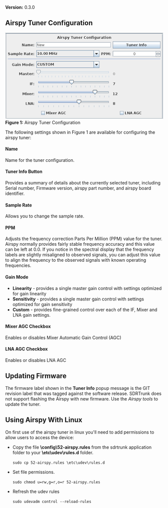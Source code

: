 **Version:** 0.3.0

Airspy Tuner Configuration
---

![Figure 1: Airspy Tuner Configuration](images/Airspy_V0.3.0.png)
**Figure 1:** Airspy Tuner Configuration


The following settings shown in Figure 1 are available for configuring the airspy tuner:

#### Name
Name for the tuner configuration. 

#### Tuner Info Button
Provides a summary of details about the currently selected tuner, including Serial number, Firmware
version, airspy part number, and airspy board identifier.

#### Sample Rate
Allows you to change the sample rate.

#### PPM
Adjusts the frequency correction Parts Per Million (PPM) value for the tuner.  Airspy normally
provides fairly stable frequency accuracy and this value can be left at 0.0.  If you notice in
the spectral display that the frequency labels are slightly misaligned to observed signals, you
can adjust this value to align the frequency to the observed signals with known operating 
frequencies.

#### Gain Mode
* **Linearity** - provides a single master gain control with settings optimized for gain linearity
* **Sensitivity** - provides a single master gain control with settings optimized for gain sensitivity
* **Custom** - provides fine-grained control over each of the IF, Mixer and LNA gain settings.

#### Mixer AGC Checkbox
Enables or disables Mixer Automatic Gain Control (AGC)

#### LNA AGC Checkbox
Enables or disables LNA AGC


Updating Firmware
---
The firmware label shown in the **Tuner Info** popup message is the GIT revision label that was
tagged against the software release.  SDRTrunk does not support flashing the Airspy with new firmware.  Use 
the _Airspy tools_ to update the tuner.

Using Airspy With Linux
---
On first use of the airspy tuner in linux you'll need to add permissions to allow users to access 
the device:

* Copy the file **\config\52-airspy.rules** from the sdrtrunk application folder to your **\etc\udev\rules.d** folder.
 
    `sudo cp 52-airspy.rules \etc\udev\rules.d`

* Set file permissions.

    `sudo chmod u=rw,g=r,o=r 52-airspy.rules`

* Refresh the udev rules

    `sudo udevadm control --reload-rules`
